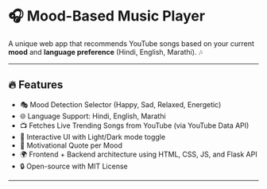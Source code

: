 # 🎧 Mood-Based Music Player

A unique web app that recommends YouTube songs based on your current **mood** and **language preference** (Hindi, English, Marathi). 🎶

---

## 🔥 Features

- 🎭 Mood Detection Selector (Happy, Sad, Relaxed, Energetic)
- 🌐 Language Support: Hindi, English, Marathi
- 📺 Fetches Live Trending Songs from YouTube (via YouTube Data API)
- 🎨 Interactive UI with Light/Dark mode toggle
- 💬 Motivational Quote per Mood
- 🌍 Frontend + Backend architecture using HTML, CSS, JS, and Flask API
- 🔒 Open-source with MIT License

---
